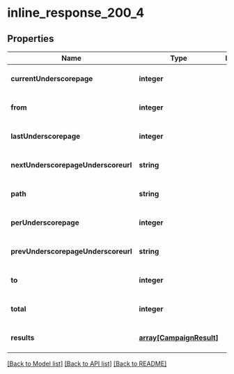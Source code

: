 # inline_response_200_4

## Properties
Name | Type | Description | Notes
------------ | ------------- | ------------- | -------------
**currentUnderscorepage** | **integer** |  | [optional] [default to null]
**from** | **integer** |  | [optional] [default to null]
**lastUnderscorepage** | **integer** |  | [optional] [default to null]
**nextUnderscorepageUnderscoreurl** | **string** |  | [optional] [default to null]
**path** | **string** |  | [optional] [default to null]
**perUnderscorepage** | **integer** |  | [optional] [default to null]
**prevUnderscorepageUnderscoreurl** | **string** |  | [optional] [default to null]
**to** | **integer** |  | [optional] [default to null]
**total** | **integer** |  | [optional] [default to null]
**results** | [**array[CampaignResult]**](CampaignResult.md) |  | [optional] [default to null]

[[Back to Model list]](../README.md#documentation-for-models) [[Back to API list]](../README.md#documentation-for-api-endpoints) [[Back to README]](../README.md)


